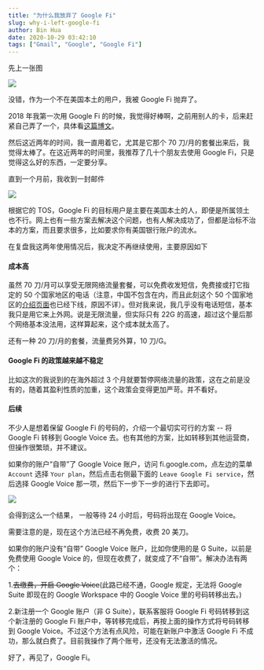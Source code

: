 ```yaml
---
title: "为什么我放弃了 Google Fi"
slug: why-i-left-google-fi
author: Bin Hua
date: 2020-10-29 03:42:10
tags: ["Gmail", "Google", "Google Fi"]
---
```


先上一张图

![](/imgs/why-i-left-google-fi-01.png)

没错，作为一个不在美国本土的用户，我被 Google Fi 抛弃了。

2018 年我第一次用 Google Fi 的时候，我觉得好棒啊，之前用别人的卡，后来赶紧自己弄了一个，具体看[这篇博文](/try-google-fi/)。

然后这近两年的时间，我一直用着它，尤其是它那个 70 刀/月的套餐出来后，我觉得太棒了。在这近两年的时间里，我推荐了几十个朋友去使用 Google Fi，只是觉得这么好的东西，一定要分享。

直到一个月前，我收到一封邮件

![](/imgs/why-i-left-google-fi-02.png)

根据它的 TOS，Google Fi 的目标用户是主要在美国本土的人，即便是所属领土也不行。网上也有一些方案去解决这个问题，也有人解决成功了，但都是治标不治本的方案，而且要求很多，比如要求你有美国银行账户的流水。

在复盘我这两年使用情况后，我决定不再继续使用，主要原因如下

#### 成本高

虽然 70 刀/月可以享受无限网络流量套餐，可以免费收发短信，免费接或打它指定的 50 个国家地区的电话（注意，中国不包含在内，而且此刻这个 50 个国家地区的[介绍页面](https://fi.google.com/about/unlimted-destinations/)也已经下线，原因不详）。但对我来说，我几乎没有电话短信，基本我只是用它来上外网。说是无限流量，但实际只有 22G 的高速，超过这个量后那个网络基本没法用，这样算起来，这个成本就太高了。

还有一种 20 刀/月的套餐，流量费另外算，10 刀/G。

#### Google Fi 的政策越来越不稳定

比如这次的我说到的在海外超过 3 个月就要暂停网络流量的政策，这在之前是没有的，随着其盈利性质的加重，这个政策会变得更加严苛。并不看好。

#### 后续

不少人是想着保留 Google Fi 的号码的，介绍一个最切实可行的方案 -- 将 Google Fi 转移到 Google Voice 去。也有其他的方案，比如转移到其他运营商，但操作很繁琐，并不建议。

如果你的账户“自带”了 Google Voice 账户，访问 fi.google.com，点左边的菜单 `Account` 选择 `Your plan`，然后点击右侧最下面的 `Leave Google Fi service`，然后选择 Google Voice 那一项，然后下一步下一步的进行下去即可。

![](/imgs/why-i-left-google-fi-03.png)

会得到这么一个结果， 一般等待 24 小时后，号码将出现在 Google Voice。

需要注意的是，现在这个方法已经不再免费，收费 20 美刀。

如果你的账户没有“自带” Google Voice 账户，比如你使用的是 G Suite，以前是免费使用 Google Voice 的，但现在收费了，就变成了不“自带”。解决办法有两个：

1.~~去缴费，开启 Google Voice~~(此路已经不通，Google 规定，无法将 Google Suite 即现在的 Google Workspace 中的 Google Voice 里的号码转移出去。)

2.新注册一个 Google 账户（非 G Suite），联系客服将 Google Fi 号码转移到这个新注册的 Google Fi 账户中，等转移完成后，再按上面的操作方式将号码转移到 Google Voice。不过这个方法有点风险，可能在新账户中激活 Google Fi 不成功，那么就白费了。目前我操作了两个账号，还没有无法激活的情况。

好了，再见了，Google Fi。

